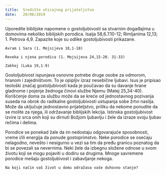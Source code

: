 ```yaml
---
title:  Središte uticajnog prijateljstva
date:   20/06/2019
---
```


Uporedite biblijske napomene o gostoljubivosti sa stvarnim događajima u domovima nekoliko biblijskih porodica. Isaija 58,6.7.10-12; Rimljanima 12,13; 1. Petrova 4,9. Zapazite koje su odlike gostoljubivosti prikazane.

`Avram i Sara (1. Mojsijeva 18,1-18)`

`Reveka i njena porodica (1. Mojsijeva 24,15-20. 31-33)`

`Zakhej (Luka 19,1-9) `

Gostoljubivost ispunjava osnovne potrebe druge osobe za odmorom, hranom i zajedništvom. To je opipljiv izraz nesebične ljubavi. Isus je pripisao teološki značaj gostoljubivosti kada je poučavao da su davanje hrane gladnome i pojenje žednoga činovi službe Njemu (Matej 25,34-40). Korišćenje doma za službu može da se kreće od jednostavnog pozivanja suseda na obrok do radikalne gostoljubivosti ustupanja sobe žrtvi nasilja. Može da uključuje jednostavno prijateljstvo, priliku da nekome ponudite da se molite za njega, ili održavanje biblijskih lekcija. Istinska gostoljubivost izvire iz srca onih koji su dirnuti Božjom ljubavlju i žele da izraze svoju ljubav rečima i delima.

Porodice se ponekad žale da im nedostaju odgovarajuće sposobnosti, vreme i/ili energija da ponude gostoprimstvo. Neke porodice se osećaju nelagodno, nevešto i nesigurno u vezi sa tim da pređu granicu poznatog da bi se povezali sa nevernima. Neki žele da izbegnu složene odnose u svom životu koji se mogu pojaviti u dodiru sa drugima. Mnoge savremene porodice mešaju gostoljubivost i zabavljanje nekoga.

`Na koji način vaš život u domu odražava vaše duhovno stanje?`
